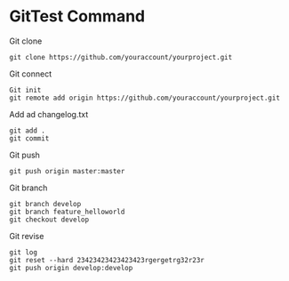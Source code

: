 # GitTest Command

Git clone
```
git clone https://github.com/youraccount/yourproject.git
```

Git connect
```
Git init 
git remote add origin https://github.com/youraccount/yourproject.git
```

Add ad changelog.txt
```
git add .
git commit
```

Git push
```
git push origin master:master
```

Git branch
```
git branch develop
git branch feature_helloworld
git checkout develop
```

Git revise
```
git log
git reset --hard 23423423423423423rgergetrg32r23r
git push origin develop:develop
```
